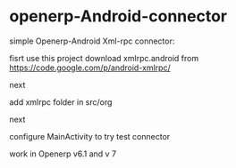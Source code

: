 openerp-Android-connector
=========================


simple Openerp-Android Xml-rpc connector:

fisrt use this project download xmlrpc.android from  https://code.google.com/p/android-xmlrpc/

next 

add xmlrpc folder in src/org

next

configure MainActivity to try test connector

work in Openerp v6.1 and v 7 

